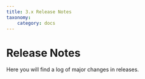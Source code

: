 ```yaml
---
title: 3.x Release Notes
taxonomy:
    category: docs
---
```


# Release Notes
Here you will find a log of major changes in releases.

